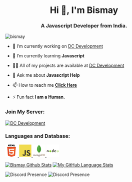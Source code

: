 <h1 align="center">Hi 👋, I'm Bismay</h1>
<h3 align="center">A Javascript Developer from India.</h3>

<p align="left"> <img src="https://komarev.com/ghpvc/?username=bismay&label=Profile%20views&color=0e75b6&style=flat" alt="bismay" /> </p>

- 🔭 I’m currently working on [DC Development](https://dsc.gg/devdc)

- 🌱 I’m currently learning **Javascript**

- 👨‍💻 All of my projects are available at [DC Development](https://dsc.gg/devdc)

- 💬 Ask me about **Javascript Help**

- 📫 How to reach me **[Click Here](https://dsc.gg/devdc)**

- ⚡ Fun fact **I am a Human.**

<h3 align="left">Join My Server:</h3>
<p align="left">
<a href="https://dsc.gg/devdc" target="blank"><img align="center" src="https://media.discordapp.net/attachments/942024397458374656/977469079914971136/unknown.png" alt="DC Development" height="30" width="40" /></a>
</p>

<h3 align="left">Languages and Database:</h3>
<p align="left"> <a href="https://www.w3.org/html/" target="_blank" rel="noreferrer"> <img src="https://raw.githubusercontent.com/devicons/devicon/master/icons/html5/html5-original-wordmark.svg" alt="html5" width="40" height="40"/> </a> <a href="https://developer.mozilla.org/en-US/docs/Web/JavaScript" target="_blank" rel="noreferrer"> <img src="https://raw.githubusercontent.com/devicons/devicon/master/icons/javascript/javascript-original.svg" alt="javascript" width="40" height="40"/> </a> <a href="https://www.mongodb.com/" target="_blank" rel="noreferrer"> <img src="https://raw.githubusercontent.com/devicons/devicon/master/icons/mongodb/mongodb-original-wordmark.svg" alt="mongodb" width="40" height="40"/> </a> <a href="https://nodejs.org" target="_blank" rel="noreferrer"> <img src="https://raw.githubusercontent.com/devicons/devicon/master/icons/nodejs/nodejs-original-wordmark.svg" alt="nodejs" width="40" height="40"/> </a> </p>

[![Bismay Github Stats](https://github-readme-stats.vercel.app/api/?username=Bismayop&count_private=true&theme=tokyonight&showicons=true)]()
[![My GitHub Language Stats](https://github-readme-stats.vercel.app/api/top-langs/?username=Bismayop&langs_count=5&theme=tokyonight)]()

![Discord Presence](https://lanyard.cnrad.dev/api/824999648422002728)
![Discord Presence](https://lanyard.cnrad.dev/api/970580884908560395)
